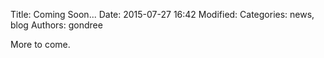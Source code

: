 Title: Coming Soon...
Date: 2015-07-27 16:42
Modified: 
Categories: news, blog
Authors: gondree

More to come.